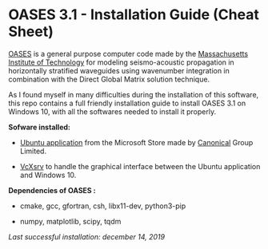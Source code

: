 # OASES 3.1 - Installation Guide (Cheat Sheet)

[OASES](https://tlo.mit.edu/technologies/oases-software-modeling-seismo-acoustic-propagation-horizontally-stratified-waveguides) is a general purpose computer code made by the [Massachusetts Institute of Technology](http://www.mit.edu/) for modeling seismo-acoustic propagation in horizontally stratified waveguides using wavenumber integration in combination with the Direct Global Matrix solution technique.

As I found myself in many difficulties during the installation of this software, this repo contains a full friendly installation guide to install OASES 3.1 on Windows 10, with all the softwares needed to install it properly.

**Sofware installed:**
* [Ubuntu application](https://www.microsoft.com/en-us/p/ubuntu/9nblggh4msv6?activetab=pivot:overviewtab) from the Microsoft Store made by [Canonical](https://canonical.com/) Group Limited.

* [VcXsrv](https://sourceforge.net/projects/vcxsrv/) to handle the graphical interface between the Ubuntu application and Windows 10.

**Dependencies of OASES :**
* cmake, gcc, gfortran, csh, libx11-dev, python3-pip

* numpy, matplotlib, scipy, tqdm

_Last successful installation: december 14, 2019_
